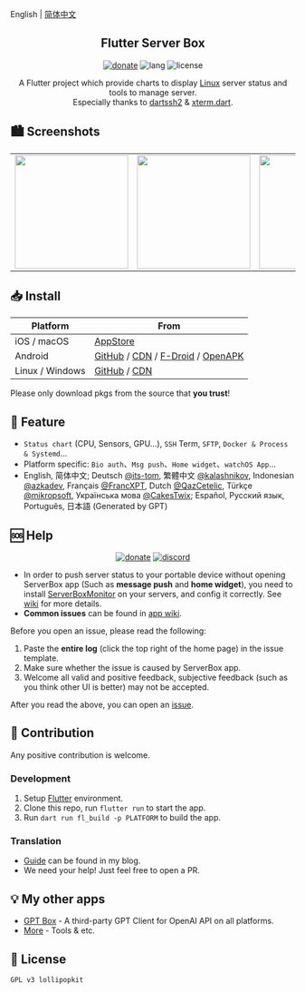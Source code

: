English | [简体中文](README_zh.md)

<h2 align="center">Flutter Server Box</h2>

<div align="center">
  <a href="https://cdn.lpkt.cn/donate"><img alt="donate" src="https://img.shields.io/badge/donate-me-pink"></a>
  <img alt="lang" src="https://img.shields.io/badge/lang-dart-cyan">
  <img alt="license" src="https://img.shields.io/badge/license-GPLv3-yellow">
</div>

<p align="center">
A Flutter project which provide charts to display <a href="../../issues/43">Linux</a> server status and tools to manage server.
<br>
Especially thanks to <a href="https://github.com/TerminalStudio/dartssh2">dartssh2</a> & <a href="https://github.com/TerminalStudio/xterm.dart">xterm.dart</a>.
</p>


## 🏙️ Screenshots
<table>
  <tr>
    <td><img width="200px" src="https://cdn.lpkt.cn/serverbox/screenshot/1.jpg"></td>
    <td><img width="200px" src="https://cdn.lpkt.cn/serverbox/screenshot/2.jpg"></td>
    <td><img width="200px" src="https://cdn.lpkt.cn/serverbox/screenshot/3.jpg"></td>
    <td><img width="200px" src="https://cdn.lpkt.cn/serverbox/screenshot/4.jpg"></td>
  </tr>
</table>


## 📥 Install

Platform | From
--- | --- 
iOS / macOS | [AppStore](https://apps.apple.com/app/id1586449703)
Android | [GitHub](https://github.com/lollipopkit/flutter_server_box/releases) / [CDN](https://cdn.lolli.tech/serverbox/?sort=time&order=desc&layout=grid) / [F-Droid](https://f-droid.org/packages/tech.lolli.toolbox) / [OpenAPK](https://www.openapk.net/serverbox/tech.lolli.toolbox/)
Linux / Windows | [GitHub](https://github.com/lollipopkit/flutter_server_box/releases) / [CDN](https://cdn.lolli.tech/serverbox/?sort=time&order=desc&layout=grid)

Please only download pkgs from the source that **you trust**!  


## 🔖 Feature
- `Status chart` (CPU, Sensors, GPU...), `SSH` Term, `SFTP`, `Docker & Process & Systemd`...
- Platform specific: `Bio auth`、`Msg push`、`Home widget`、`watchOS App`...
- English, 简体中文; Deutsch [@its-tom](https://github.com/its-tom), 繁體中文 [@kalashnikov](https://github.com/kalashnikov), Indonesian [@azkadev](https://github.com/azkadev), Français [@FrancXPT](https://github.com/FrancXPT), Dutch [@QazCetelic](https://github.com/QazCetelic), Türkçe [@mikropsoft](https://github.com/mikropsoft), Українська мова [@CakesTwix](https://github.com/CakesTwix); Español, Русский язык, Português, 日本語 (Generated by GPT)


## 🆘 Help

<div align="center">
  <a href="https://t.me/lpktg"><img alt="donate" src="https://img.shields.io/badge/Telegram-lpktg-green"></a>
  <a href="https://discord.gg/SsVNbRhK7w"><img alt="discord" src="https://img.shields.io/badge/Discord-lpkt-purple"></a>
</div>

- In order to push  server status to your portable device without opening ServerBox app (Such as **message push** and **home widget**), you need to install [ServerBoxMonitor](https://github.com/lollipopkit/server_box_monitor) on your servers, and config it correctly. See [wiki](https://github.com/lollipopkit/server_box_monitor/wiki) for more details.
- **Common issues** can be found in [app wiki](https://github.com/lollipopkit/flutter_server_box/wiki).

Before you open an issue, please read the following:
1. Paste the **entire log** (click the top right of the home page) in the issue template.
2. Make sure whether the issue is caused by ServerBox app.
3. Welcome all valid and positive feedback, subjective feedback (such as you think other UI is better) may not be accepted.

After you read the above, you can open an [issue](https://github.com/lollipopkit/flutter_server_box/issues/new).


## 🧱 Contribution
Any positive contribution is welcome.

### Development
1. Setup [Flutter](https://flutter.dev/docs/get-started/install) environment.
2. Clone this repo, run `flutter run` to start the app.
3. Run `dart run fl_build -p PLATFORM` to build the app.

### Translation
- [Guide](https://blog.lpkt.cn/posts/faq/) can be found in my blog.
- We need your help! Just feel free to open a PR.


## 💡 My other apps
- [GPT Box](https://github.com/lollipopkit/flutter_gpt_box) - A third-party GPT Client for OpenAI API on all platforms.
- [More](https://github.com/lollipopkit) - Tools & etc.


## 📝 License
`GPL v3 lollipopkit`
